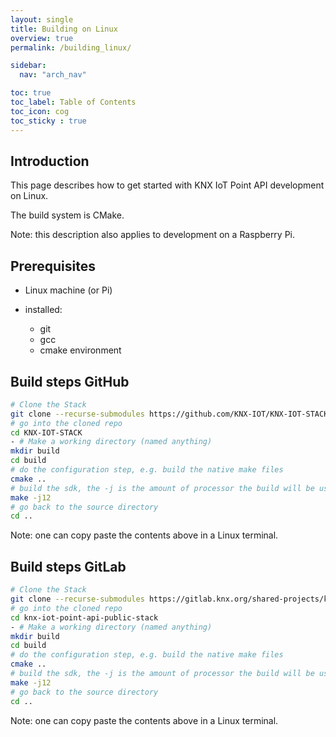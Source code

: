 ```yaml
---
layout: single
title: Building on Linux
overview: true
permalink: /building_linux/

sidebar:
  nav: "arch_nav"

toc: true
toc_label: Table of Contents
toc_icon: cog
toc_sticky : true
---
```


## Introduction

This page describes how to get started with KNX IoT Point API development on Linux.

The build system is CMake.

Note: this description also applies to development on a Raspberry Pi.

## Prerequisites 

- Linux machine (or Pi)
- installed:

  - git
  - gcc
  - cmake environment

## Build steps GitHub

```bash
# Clone the Stack
git clone --recurse-submodules https://github.com/KNX-IOT/KNX-IOT-STACK.git
# go into the cloned repo
cd KNX-IOT-STACK
- # Make a working directory (named anything)
mkdir build
cd build 
# do the configuration step, e.g. build the native make files
cmake ..
# build the sdk, the -j is the amount of processor the build will be using
make -j12
# go back to the source directory
cd ..
```

Note: one can copy paste the contents above in a Linux terminal.

## Build steps GitLab

```bash
# Clone the Stack
git clone --recurse-submodules https://gitlab.knx.org/shared-projects/knx-iot-point-api-public-stack.git
# go into the cloned repo
cd knx-iot-point-api-public-stack
- # Make a working directory (named anything)
mkdir build
cd build 
# do the configuration step, e.g. build the native make files
cmake ..
# build the sdk, the -j is the amount of processor the build will be using
make -j12
# go back to the source directory
cd ..
```

Note: one can copy paste the contents above in a Linux terminal.

